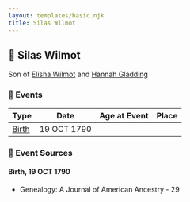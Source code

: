 ```yaml
---
layout: templates/basic.njk
title: Silas Wilmot
---
```

## 🔵 Silas Wilmot

Son of [Elisha Wilmot](/people/2/21177328) and [Hannah Gladding](/people/8/88055086)

### 📆 Events

Type | Date | Age at Event | Place
------ | ------ | ------ | ------
[Birth](#event-event-2) | 19 OCT 1790 |  |

### 📰 Event Sources

#### <a id="event-event-2"></a> Birth, 19 OCT 1790
* Genealogy: A Journal of American Ancestry  - 29